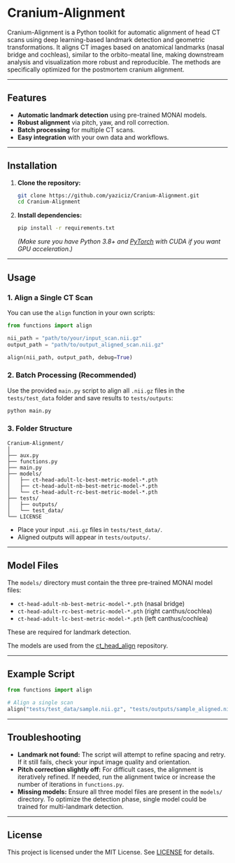 # Cranium-Alignment

Cranium-Alignment is a Python toolkit for automatic alignment of head CT scans using deep learning-based landmark detection and geometric transformations. It aligns CT images based on anatomical landmarks (nasal bridge and cochleas), similar to the orbito-meatal line, making downstream analysis and visualization more robust and reproducible. The methods are specifically optimized for the postmortem cranium alignment.

---

## Features

- **Automatic landmark detection** using pre-trained MONAI models.
- **Robust alignment** via pitch, yaw, and roll correction.
- **Batch processing** for multiple CT scans.
- **Easy integration** with your own data and workflows.

---

## Installation

1. **Clone the repository:**
    ```bash
    git clone https://github.com/yaziciz/Cranium-Alignment.git
    cd Cranium-Alignment
    ```

2. **Install dependencies:**
    ```bash
    pip install -r requirements.txt
    ```
    *(Make sure you have Python 3.8+ and [PyTorch](https://pytorch.org/) with CUDA if you want GPU acceleration.)*

---

## Usage

### 1. **Align a Single CT Scan**

You can use the `align` function in your own scripts:

```python
from functions import align

nii_path = "path/to/your/input_scan.nii.gz"
output_path = "path/to/output_aligned_scan.nii.gz"

align(nii_path, output_path, debug=True)
```

### 2. **Batch Processing (Recommended)**

Use the provided `main.py` script to align all `.nii.gz` files in the `tests/test_data` folder and save results to `tests/outputs`:

```bash
python main.py
```

### 3. **Folder Structure**

```
Cranium-Alignment/
│
├── aux.py
├── functions.py
├── main.py
├── models/
│   ├── ct-head-adult-lc-best-metric-model-*.pth
│   ├── ct-head-adult-nb-best-metric-model-*.pth
│   └── ct-head-adult-rc-best-metric-model-*.pth
├── tests/
│   ├── outputs/
│   └── test_data/
└── LICENSE
```

- Place your input `.nii.gz` files in `tests/test_data/`.
- Aligned outputs will appear in `tests/outputs/`.

---

## Model Files

The `models/` directory must contain the three pre-trained MONAI model files:
- `ct-head-adult-nb-best-metric-model-*.pth` (nasal bridge)
- `ct-head-adult-rc-best-metric-model-*.pth` (right canthus/cochlea)
- `ct-head-adult-lc-best-metric-model-*.pth` (left canthus/cochlea)

These are required for landmark detection.

The models are used from the [ct_head_align](https://github.com/radiplab/ct_head_align) repository.

---

## Example Script

```python
from functions import align

# Align a single scan
align("tests/test_data/sample.nii.gz", "tests/outputs/sample_aligned.nii.gz", debug=True)
```

---

## Troubleshooting

- **Landmark not found:** The script will attempt to refine spacing and retry. If it still fails, check your input image quality and orientation.
- **Pitch correction slightly off:** For difficult cases, the alignment is iteratively refined. If needed, run the alignment twice or increase the number of iterations in `functions.py`.
- **Missing models:** Ensure all three model files are present in the `models/` directory. To optimize the detection phase, single model could be trained for multi-landmark detection.

---

## License

This project is licensed under the MIT License. See [LICENSE](LICENSE) for details.